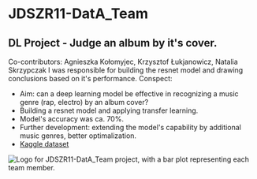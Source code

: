 # JDSZR11-DatA_Team
## DL Project - Judge an album by it's cover.

Co-contributors: Agnieszka Kołomyjec, Krzysztof Łukjanowicz, Natalia Skrzypczak
I was responsible for building the resnet model and drawing conclusions based on it's performance.
Conspect:
- Aim: can a deep learning model be effective in recognizing a music genre (rap, electro) by an album cover?
- Building a resnet model and applying transfer learning.
- Model's accuracy was ca. 70%.
- Further development: extending the model's capability by additional music genres, better optimalization.
- <a href="[https://www.kaggle.com/datasets/mirichoi0218/insurance](https://www.kaggle.com/datasets/anastasiapetrunia/album-covers-dataset)">Kaggle dataset</a>

![Logo for JDSZR11-DatA_Team project, with a bar plot representing each team member.](https://github.com/nataliaskrzypczak/JDSZR11-DatA_Team/blob/Project_ML/DatA_Team_logo.jpg "Logo")
